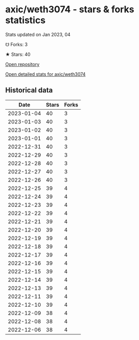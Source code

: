 # axic/weth3074 - stars & forks statistics

Stats updated on Jan 2023, 04

☋ Forks: 3

★ Stars: 40

[Open repository](https://github.com/axic/weth3074)

[Open detailed stats for axic/weth3074](https://reviewgithub.com/rep/axic/weth3074)

## Historical data
| Date | Stars | Forks |
|------|-------|-------|
| 2023-01-04 | 40 | 3 | 
| 2023-01-03 | 40 | 3 | 
| 2023-01-02 | 40 | 3 | 
| 2023-01-01 | 40 | 3 | 
| 2022-12-31 | 40 | 3 | 
| 2022-12-29 | 40 | 3 | 
| 2022-12-28 | 40 | 3 | 
| 2022-12-27 | 40 | 3 | 
| 2022-12-26 | 40 | 3 | 
| 2022-12-25 | 39 | 4 | 
| 2022-12-24 | 39 | 4 | 
| 2022-12-23 | 39 | 4 | 
| 2022-12-22 | 39 | 4 | 
| 2022-12-21 | 39 | 4 | 
| 2022-12-20 | 39 | 4 | 
| 2022-12-19 | 39 | 4 | 
| 2022-12-18 | 39 | 4 | 
| 2022-12-17 | 39 | 4 | 
| 2022-12-16 | 39 | 4 | 
| 2022-12-15 | 39 | 4 | 
| 2022-12-14 | 39 | 4 | 
| 2022-12-13 | 39 | 4 | 
| 2022-12-11 | 39 | 4 | 
| 2022-12-10 | 39 | 4 | 
| 2022-12-09 | 38 | 4 | 
| 2022-12-08 | 38 | 4 | 
| 2022-12-06 | 38 | 4 | 

